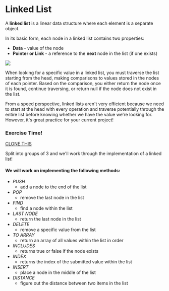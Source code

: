 # Linked List

A **linked list** is a linear data structure where each element is a separate object.

In its basic form, each node in a linked list contains two properties:

* **Data** - value of the node
* **Pointer or Link** - a reference to the **next** node in the list (if one exists)



![](http://www.cs.usfca.edu/~srollins/courses/cs112-f08/web/notes/linkedlists/ll2.gif)



When looking for a specific value in a linked list, you must traverse the list starting from the head, making comparisons to values stored in the nodes of each pointer. Based on the comparison, you either return the node once it is found, continue traversing, or return null if the node does not exist in the list.

From a speed perspective, linked lists aren't very efficient because we need to start at the head with every operation and traverse potentially through the entire list before knowing whether we have the value we're looking for. However, it's great practice for your current project!

### Exercise Time!


[CLONE THIS](https://github.com/mlimberg/ds-linked-list)

Split into groups of 3 and we'll work through the implementation of a linked list! 

#### We will work on implementing the following methods:

* *PUSH* 
  * add a node to the end of the list
* *POP*
  * remove the last node in the list
* *FIND*
  * find a node within the list
* *LAST NODE*
  * return the last node in the list
* *DELETE*
  * remove a specific value from the list
* *TO ARRAY*
  * return an array of all values within the list in order
* *INCLUDES*
  * returns true or false if the node exists
* *INDEX*
  * returns the index of the submitted value within the list
* *INSERT*
  * place a node in the middle of the list
* *DISTANCE*
  * figure out the distance between two items in the list

